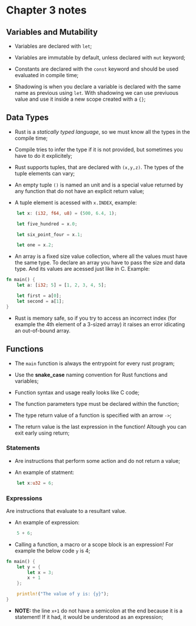 # Chapter 3 notes

## Variables and Mutability

* Variables are declared with `let`;

* Variables are immutable by default, unless declared with `mut` keyword;

* Constants are declared with the `const` keyword and should be used evaluated in compile time;

* Shadowing is when you declare a variable is declared with the same name as previous using `let`. With shadowing we can use previuous value and use it inside a new scope created with a `{}`;

## Data Types

* Rust is a *statically typed language*, so we must know all the types in the compile time;

* Compile tries to infer the type if it is not provided, but sometimes you have to do it explicitely;

* Rust supports tuples, that are declared with `(x,y,z)`. The types of the tuple elements can vary;

* An empty tuple `()` is named an unit and is a special value returned by any function that do not have an explicit return value;

* A tuple element is acessed with `x.INDEX`, example:

```rust
    let x: (i32, f64, u8) = (500, 6.4, 1);

    let five_hundred = x.0;

    let six_point_four = x.1;

    let one = x.2;
```

* An array is a fixed size value collection, where all the values must have the same type. To declare an array you have to pass the size and data type. And its values are acessed just like in C. Example:

```rust
fn main() {
    let a: [i32; 5] = [1, 2, 3, 4, 5];

    let first = a[0];
    let second = a[1];
}
```

* Rust is memory safe, so if you try to access an incorrect index (for example the 4th element of a 3-sized array) it raises an error idicating an out-of-bound array.

## Functions

* The `main` function is always the entrypoint for every rust program;

* Use the __snake_case__ naming convention for Rust functions and variables;

* Function syntax and usage really looks like C code;

* The function parameters type must be declared within the function;

* The type return value of a function is specified with an arrow `->`;

* The return value is the last expression in the function! Altough you can exit early using return;

### Statements

* Are instructions that perform some action and do not return a value;

* An example of statment:

```rust
    let x:u32 = 6;
```

### Expressions

Are instructions that evaluate to a resultant value.

* An example of expression:

```rust
    5 + 6;
```

* Calling a function, a macro or a scope block is an expression! For example the below code `y` is 4;

```rust
fn main() {
    let y = {
        let x = 3;
        x + 1
    };

    println!("The value of y is: {y}");
}
```

* __NOTE:__ the line `x+1` do not have a semicolon at the end because it is a statement! If it had, it would be understood as an expression;
